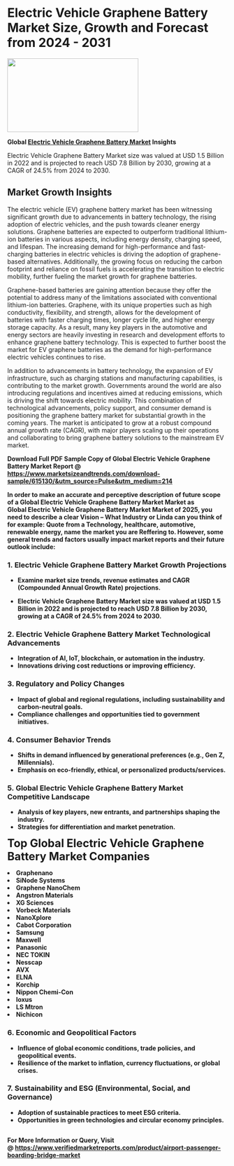 <H1>Electric Vehicle Graphene Battery Market Size, Growth and Forecast from 2024 - 2031</H1><img class="aligncenter size-medium wp-image-584254" src="https://thirdeyenews.in/wp-content/uploads/2024/09/Global-Market-Research-300x168.jpeg" alt="" width="300" height="168" /><p><strong>Global&nbsp;<a href="https://www.marketsizeandtrends.com/download-sample/615130/&amp;utm_source=Pulse&amp;utm_medium=214">Electric Vehicle Graphene Battery Market</a> Insights</strong></p><p>Electric Vehicle Graphene Battery Market size was valued at USD 1.5 Billion in 2022 and is projected to reach USD 7.8 Billion by 2030, growing at a CAGR of 24.5% from 2024 to 2030.</p><p><h2>Market Growth Insights</h2> <p>The electric vehicle (EV) graphene battery market has been witnessing significant growth due to advancements in battery technology, the rising adoption of electric vehicles, and the push towards cleaner energy solutions. Graphene batteries are expected to outperform traditional lithium-ion batteries in various aspects, including energy density, charging speed, and lifespan. The increasing demand for high-performance and fast-charging batteries in electric vehicles is driving the adoption of graphene-based alternatives. Additionally, the growing focus on reducing the carbon footprint and reliance on fossil fuels is accelerating the transition to electric mobility, further fueling the market growth for graphene batteries.</p> <p><strong></strong></p> <p>Graphene-based batteries are gaining attention because they offer the potential to address many of the limitations associated with conventional lithium-ion batteries. Graphene, with its unique properties such as high conductivity, flexibility, and strength, allows for the development of batteries with faster charging times, longer cycle life, and higher energy storage capacity. As a result, many key players in the automotive and energy sectors are heavily investing in research and development efforts to enhance graphene battery technology. This is expected to further boost the market for EV graphene batteries as the demand for high-performance electric vehicles continues to rise.</p> <p>In addition to advancements in battery technology, the expansion of EV infrastructure, such as charging stations and manufacturing capabilities, is contributing to the market growth. Governments around the world are also introducing regulations and incentives aimed at reducing emissions, which is driving the shift towards electric mobility. This combination of technological advancements, policy support, and consumer demand is positioning the graphene battery market for substantial growth in the coming years. The market is anticipated to grow at a robust compound annual growth rate (CAGR), with major players scaling up their operations and collaborating to bring graphene battery solutions to the mainstream EV market.</p> <p><strong></p><p><span class=""><strong>Download Full PDF Sample Copy of Global Electric Vehicle Graphene Battery Market Report</strong> @ <a href="https://www.marketsizeandtrends.com/download-sample/615130/&amp;utm_source=Pulse&amp;utm_medium=214" target="_blank">https://www.marketsizeandtrends.com/download-sample/615130/&amp;utm_source=Pulse&amp;utm_medium=214</a></span></p><p>In order to make an accurate and perceptive description of future scope of a Global&nbsp;Electric Vehicle Graphene Battery Market Market as Global&nbsp;Electric Vehicle Graphene Battery Market Market of 2025, you need to describe a clear Vision &ndash; What Industry or Linda can you think of for example: Quote from a Technology, healthcare, automotive, renewable energy, name the market you are Reffering to. However, some general trends and factors usually impact market reports and their future outlook include:</p><h3>1.&nbsp;<strong>Electric Vehicle Graphene Battery Market Growth Projections</strong></h3><ul><li>Examine market size trends, revenue estimates and CAGR (Compounded Annual Growth Rate) projections.</li><li><p>Electric Vehicle Graphene Battery Market size was valued at USD 1.5 Billion in 2022 and is projected to reach USD 7.8 Billion by 2030, growing at a CAGR of 24.5% from 2024 to 2030.</p></li></ul><h3>2.&nbsp;<strong>Electric Vehicle Graphene Battery Market Technological Advancements</strong></h3><ul><li>Integration of AI, IoT, blockchain, or automation in the industry.</li><li>Innovations driving cost reductions or improving efficiency.</li></ul><h3>3.&nbsp;<strong>Regulatory and Policy Changes</strong></h3><ul><li>Impact of global and regional regulations, including sustainability and carbon-neutral goals.</li><li>Compliance challenges and opportunities tied to government initiatives.</li></ul><h3>4.&nbsp;<strong>Consumer Behavior Trends</strong></h3><ul><li>Shifts in demand influenced by generational preferences (e.g., Gen Z, Millennials).</li><li>Emphasis on eco-friendly, ethical, or personalized products/services.</li></ul><h3>5.&nbsp;<strong>Global Electric Vehicle Graphene Battery Market Competitive Landscape</strong></h3><ul><li>Analysis of key players, new entrants, and partnerships shaping the industry.</li><li>Strategies for differentiation and market penetration.</li></ul><p data-pm-slice="1 1 []"><span style="color: inherit; font-family: inherit; font-size: 25px;">Top Global Electric Vehicle Graphene Battery Market Companies</span></p><div class="" data-test-id=""><p><li>Graphenano</li><li> SiNode Systems</li><li> Graphene NanoChem</li><li> Angstron Materials</li><li> XG Sciences</li><li> Vorbeck Materials</li><li> NanoXplore</li><li> Cabot Corporation</li><li> Samsung</li><li> Maxwell</li><li> Panasonic</li><li> NEC TOKIN</li><li> Nesscap</li><li> AVX</li><li> ELNA</li><li> Korchip</li><li> Nippon Chemi-Con</li><li> Ioxus</li><li> LS Mtron</li><li> Nichicon</li></p></div><h3>6.&nbsp;<strong>Economic and Geopolitical Factors</strong></h3><ul><li>Influence of global economic conditions, trade policies, and geopolitical events.</li><li>Resilience of the market to inflation, currency fluctuations, or global crises.</li></ul><h3>7.&nbsp;<strong>Sustainability and ESG (Environmental, Social, and Governance)</strong></h3><ul><li>Adoption of sustainable practices to meet ESG criteria.</li><li>Opportunities in green technologies and circular economy principles.</li></ul><h2><strong style="font-size: 14px;">For More Information or Query, Visit @&nbsp;</strong><a style="background-color: #ffffff; font-size: 14px;" href="https://www.marketsizeandtrends.com/report/electric-vehicle-graphene-battery-market/" target="_blank">https://www.verifiedmarketreports.com/product/airport-passenger-boarding-bridge-market</a></h2>

